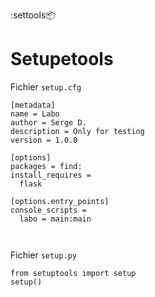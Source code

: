 :settools:package:

# Setupetools

Fichier `setup.cfg`

```
[metadata]
name = Labo
author = Serge D.
description = Only for testing
version = 1.0.0

[options]
packages = find:
install_requires = 
  flask

[options.entry_points]
console_scripts = 
  labo = main:main
  
  
```

Fichier `setup.py`

<!---->

    from setuptools import setup
    setup()
